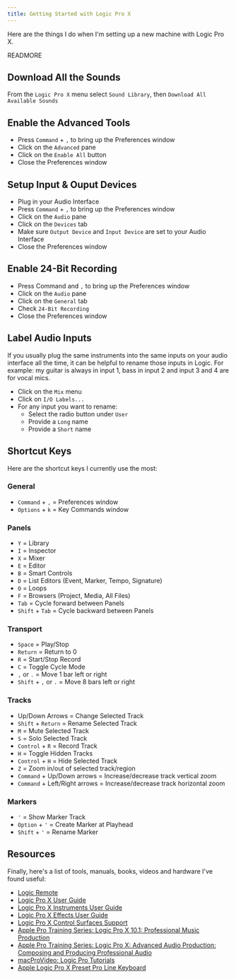 ```yaml
---
title: Getting Started with Logic Pro X
---
```


Here are the things I do when I'm setting up a new machine with Logic Pro X.

READMORE

## Download All the Sounds

From the `Logic Pro X` menu select `Sound Library`, then `Download All Available Sounds`

## Enable the Advanced Tools

- Press `Command` + `,` to bring up the Preferences window
- Click on the `Advanced` pane
- Click on the `Enable All` button
- Close the Preferences window

## Setup Input & Ouput Devices

- Plug in your Audio Interface
- Press `Command` + `,` to bring up the Preferences window
- Click on the `Audio` pane
- Click on the `Devices` tab
- Make sure `Output Device` and `Input Device` are set to your Audio Interface
- Close the Preferences window

## Enable 24-Bit Recording

- Press Command and `,` to bring up the Preferences window
- Click on the `Audio` pane
- Click on the `General` tab
- Check `24-Bit Recording`
- Close the Preferences window

## Label Audio Inputs

If you usually plug the same instruments into the same inputs on your audio interface all the time, it can be helpful to rename those inputs in Logic.  For example: my guitar is always in input 1, bass in input 2 and input 3 and 4 are for vocal mics.

- Click on the `Mix` menu
- Click on `I/O Labels...`
- For any input you want to rename:
  - Select the radio button under `User`
  - Provide a `Long` name
  - Provide a `Short` name

## Shortcut Keys

Here are the shortcut keys I currently use the most:

### General

- `Command` + `,` = Preferences window
- `Options` + `k` = Key Commands window

### Panels

- `Y` = Library
- `I` = Inspector
- `X` = Mixer
- `E` = Editor
- `B` = Smart Controls
- `D` = List Editors (Event, Marker, Tempo, Signature)
- `O` = Loops
- `F` = Browsers (Project, Media, All Files)
- `Tab` = Cycle forward between Panels
- `Shift` + `Tab` = Cycle backward between Panels

### Transport

- `Space` = Play/Stop
- `Return` = Return to 0
- `R` = Start/Stop Record
- `C` = Toggle Cycle Mode
- `,` or `.` = Move 1 bar left or right
- `Shift` + `,` or `.` = Move 8 bars left or right

### Tracks

- Up/Down Arrows = Change Selected Track
- `Shift` + `Return` = Rename Selected Track
- `M` = Mute Selected Track
- `S` = Solo Selected Track
- `Control` + `R` = Record Track
- `H` = Toggle Hidden Tracks
- `Control` + `H` = Hide Selected Track
- `Z` = Zoom in/out of selected track/region
- `Command` + Up/Down arrows = Increase/decrease track vertical zoom
- `Command` + Left/Right arrows = Increase/decrease track horizontal zoom

### Markers

- `'` = Show Marker Track
- `Option` + `'` = Create Marker at Playhead
- `Shift` + `'` = Rename Marker

## Resources

Finally, here's a list of tools, manuals, books, videos and hardware I've found useful:

- [Logic Remote](https://itunes.apple.com/us/app/logic-remote/id638394624?mt=8)
- [Logic Pro X User Guide](https://manuals.info.apple.com/en_US/logic_pro_x_user_guide.pdf)
- [Logic Pro X Instruments User Guide](https://manuals.info.apple.com/en_US/logic_pro_x_instruments.pdf)
- [Logic Pro X Effects User Guide](https://manuals.info.apple.com/en_US/logic_pro_x_effects.pdf)
- [Logic Pro X Control Surfaces Support](https://manuals.info.apple.com/en_US/logic_pro_x_control_surfaces_support.pdf)
- [Apple Pro Training Series: Logic Pro X 10.1: Professional Music Production](https://www.amazon.com/Apple-Pro-Training-Professional-Production/dp/0134185730/)
- [Apple Pro Training Series: Logic Pro X: Advanced Audio Production: Composing and Producing Professional Audio](https://www.amazon.com/Apple-Pro-Training-Production-Professional/dp/0134135814/)
- [macProVideo: Logic Pro Tutorials](https://www.macprovideo.com/tutorials/logic-application)
- [Apple Logic Pro X Preset Pro Line Keyboard](http://logickeyboard.com/shop/apple-logic-pro-3392p.html)

